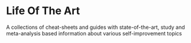 # Life Of The Art
A collections of cheat-sheets and guides with state-of-the-art, study and meta-analysis based information about various self-improvement topics
